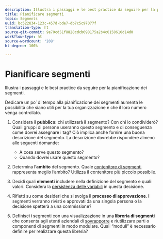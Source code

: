 ```yaml
---
description: Illustra i passaggi e le best practice da seguire per la pianificazione dei segmenti.
title: Pianificare segmenti
topic: Segments
uuid: bc522834-123c-457d-bde7-db7c5c97077f
translation-type: ht
source-git-commit: 9e70cd51f8828cdcb698175a2b4c0150610d14d0
workflow-type: ht
source-wordcount: '208'
ht-degree: 100%

---
```



# Pianificare segmenti

Illustra i passaggi e le best practice da seguire per la pianificazione dei segmenti.

Dedicare un po’ di tempo alla pianificazione dei segmenti aumenta le possibilità che siano utili per la tua organizzazione e che il loro numero venga controllato.

1. Considera il **pubblico**: chi utilizzerà il segmento? Con chi lo condividerò? Quali gruppi di persone useranno questo segmento e di conseguenza come dovrei assegnare i tag? Ciò implica anche fornire una buona descrizione del segmento. La descrizione dovrebbe rispondere almeno alle seguenti domande:

   * A cosa serve questo segmento?
   * Quando dovrei usare questo segmento?

1. Determina l’**ambito** del segmento. Quale [contenitore di segmenti](/help/components/segmentation/seg-overview.md) rappresenta meglio l’ambito? Utilizza il contenitore più piccolo possibile.

1. Decidi quali **elementi** includere nella definizione del segmento e quali valori. Considera la [persistenza delle variabili](/help/components/segmentation/seg-overview.md) in questa decisione.

1. Rifletti su come desideri che si svolga il **processo di approvazione**. I segmenti verranno rivisti e approvati da una singola persona o la decisione spetterà a una commissione?
1. Definisci i segmenti con una visualizzazione in una **libreria di segmenti** che consenta agli utenti aziendali di [sovrapporre](/help/components/segmentation/segmentation-workflow/seg-build.md) e riutilizzare parti o componenti di segmenti in modo modulare. Quali “moduli” è necessario definire per realizzare questa libreria?

